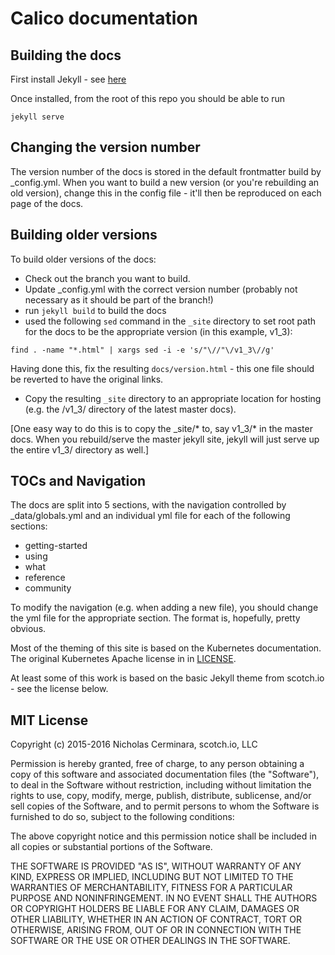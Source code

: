 ---
---
# Calico documentation


## Building the docs

First install Jekyll - see [here](https://jekyllrb.com/)

Once installed, from the root of this repo you should be able to run 

```
jekyll serve
```

## Changing the version number

The version number of the docs is stored in the default frontmatter build by _config.yml.  When you want to build a new version (or you're rebuilding an old version), change this in the config file - it'll then be reproduced on each page of the docs.

## Building older versions

To build older versions of the docs:

-  Check out the branch you want to build.
-  Update _config.yml with the correct version number (probably not necessary as it should be part of the branch!)
-  run `jekyll build` to build the docs
-  used the following `sed` command in the `_site` directory to set root path for the docs to be the appropriate version (in this example, v1_3):

```
find . -name "*.html" | xargs sed -i -e 's/"\//"\/v1_3\//g' 
```

Having done this, fix the resulting `docs/version.html` - this one file should be reverted to have the original links.

- Copy the resulting `_site` directory to an  appropriate location for hosting (e.g. the /v1_3/ directory of the latest master docs).

[One easy way to do this is to copy the _site/* to, say v1_3/* in the master docs.  When you rebuild/serve the master jekyll site, jekyll will just serve up the entire v1_3/ directory as well.]

## TOCs and Navigation
The docs are split into 5 sections, with the navigation controlled by _data/globals.yml and an individual yml file for each of the following sections:

- getting-started
- using
- what
- reference
- community

To modify the navigation (e.g. when adding a new file), you should change the yml file for the appropriate section.  The format is, hopefully, pretty obvious.

Most of the theming of this site is based on the Kubernetes documentation.  The original Kubernetes Apache license in in [LICENSE](LICENSE).

At least some of this work is based on the basic Jekyll theme from scotch.io - see the license below.

## MIT License

Copyright (c) 2015-2016 Nicholas Cerminara, scotch.io, LLC

Permission is hereby granted, free of charge, to any person obtaining a copy of this software and associated documentation files (the "Software"), to deal in the Software without restriction, including without limitation the rights to use, copy, modify, merge, publish, distribute, sublicense, and/or sell copies of the Software, and to permit persons to whom the Software is furnished to do so, subject to the following conditions:

The above copyright notice and this permission notice shall be included in all copies or substantial portions of the Software.

THE SOFTWARE IS PROVIDED "AS IS", WITHOUT WARRANTY OF ANY KIND, EXPRESS OR IMPLIED, INCLUDING BUT NOT LIMITED TO THE WARRANTIES OF MERCHANTABILITY, FITNESS FOR A PARTICULAR PURPOSE AND NONINFRINGEMENT. IN NO EVENT SHALL THE AUTHORS OR COPYRIGHT HOLDERS BE LIABLE FOR ANY CLAIM, DAMAGES OR OTHER LIABILITY, WHETHER IN AN ACTION OF CONTRACT, TORT OR OTHERWISE, ARISING FROM, OUT OF OR IN CONNECTION WITH THE SOFTWARE OR THE USE OR OTHER DEALINGS IN THE SOFTWARE.






